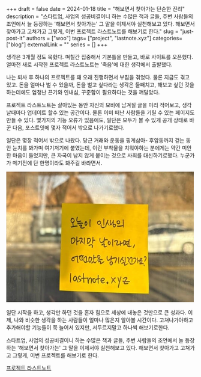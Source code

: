 +++ 
draft = false
date = 2024-01-18
title = "해보면서 찾아가는 단순한 진리"
description = "스타트업, 사업의 성공비결이니 하는 수많은 책과 글들, 주변 사람들의 조언에서 늘 등장하는 '해보면서 찾아가는' 그 말을 이제서야 실천해보고 있다. 해보면서 찾아가고 고쳐가고 그렇게, 이번 프로젝트 라스트노트를 해보기로 한다."
slug = "just-post-it"
authors = ["woo"]
tags= ["project", "lastnote.xyz"]
categories= ["blog"]
externalLink = ""
series = []
+++

생각은 3개월 정도 묵혔다. 며칠간 집중해서 기본틀을 만들고, 바로 사이트를 오픈했다. 얼마전 새로 시작한 프로젝트 라스트노트는 '죽음'에 대한 생각에서 출발했다.

나는 퇴사 후 하나의 프로젝트를 꽤 오래 진행하면서 부침을 겪었다. 물론 지금도 겪고 있고. 돈을 얼마나 벌 수 있을까, 돈을 벌고 싶다라는 생각은 둘째치고, 해보고 싶던 것을 하는데에도 엄청난 끈기와 인내심, 꾸준함이 필요하다는 것을 꺠달았다.

프로젝트 라스트노트는 살아있는 동안 자신의 묘비에 남겨질 글을 미리 적어보고, 생각날때마다 업데이트 할수 있는 공간이다. 물론 이미 떠난 사람들을 기릴 수 있는 페이지도 만들 수 있다. 몇가지의 기능 오류가 있음에도, 일단은 모두가 볼 수 있게 공개 상태로 바꾼 다음, 포스트잇에 몇자 적어서 밖으로 나가기로했다.

일단은 몇장 적어서 밖으로 나왔다. 당근 거래와 운동을 핑계삼아- 후암동까지 걷는 동안 눈치를 봐가며 여기저기에 붙였는데, 이런 부착물을 치워야하는 분에게는 약간 미안한 마음이 들었지만, 큰 자국이 남지 않게 붙이는 것으로 사죄를 대신하기로했다. 누군가가 떼기전에 단 한명이라도 봐주길 바라면서.

![](/images/lastnote-stickynote.jpeg)

일단 시작을 하고, 생각만 하던 것을 혼자 힘으로 세상에 내놓은 것만으로 큰 성과다. 이제, 나와 비슷한 생각을 하는 사람들이 얼마나 많은지 알아볼 시간이다. 고쳐나가야하고 추가해야할 기능들이 쭉 늘어서 있지만, 서두르지말고 하나씩 해보기로한다.

스타트업, 사업의 성공비결이니 하는 수많은 책과 글들, 주변 사람들의 조언에서 늘 등장하는 '해보면서 찾아가는' 그 말을 이제서야 실천해보고 있다. 해보면서 찾아가고 고쳐가고 그렇게, 이번 프로젝트를 해보기로 한다.

[프로젝트 라스트노트](https://lastnote.xyz)